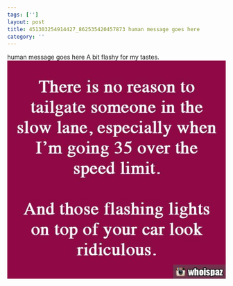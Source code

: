 ```yaml
---
tags: ['']
layout: post
title: 451303254914427_862535420457873 human message goes here
category: ''
---
```

human message goes here
A bit flashy for my tastes.
![451303254914427_862535420457873](/uploads/2014-11-26-451303254914427_862535420457873-human-message-goes-here.jpg)
